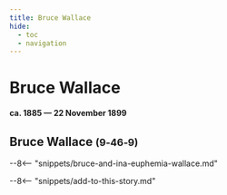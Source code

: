 ```yaml
---
title: Bruce Wallace
hide:
  - toc
  - navigation 
---
```


# Bruce Wallace

**ca. 1885 — 22 November 1899**

## Bruce Wallace <small>(9‑46‑9)</small>

--8<-- "snippets/bruce-and-ina-euphemia-wallace.md"

--8<-- "snippets/add-to-this-story.md"